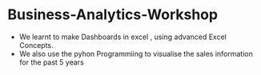 # Business-Analytics-Workshop

- We learnt to make Dashboards in excel , using advanced Excel Concepts.
- We also use the pyhon Programmiing to visualise the sales information for the past 5 years
